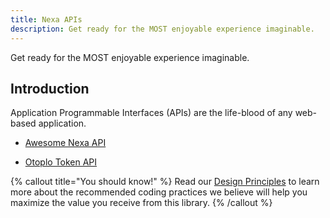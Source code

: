 ```yaml
---
title: Nexa APIs
description: Get ready for the MOST enjoyable experience imaginable.
---
```


Get ready for the MOST enjoyable experience imaginable.


## Introduction

Application Programmable Interfaces (APIs) are the life-blood of any web-based application.

- [Awesome Nexa API](https://awesomenexa.org/api)

- [Otoplo Token API](https://tokenapi.otoplo.com/swagger-ui/index.html)

{% callout title="You should know!" %}
Read our [Design Principles](/principles) to learn more about the recommended coding practices we believe will help you maximize the value you receive from this library.
{% /callout %}
